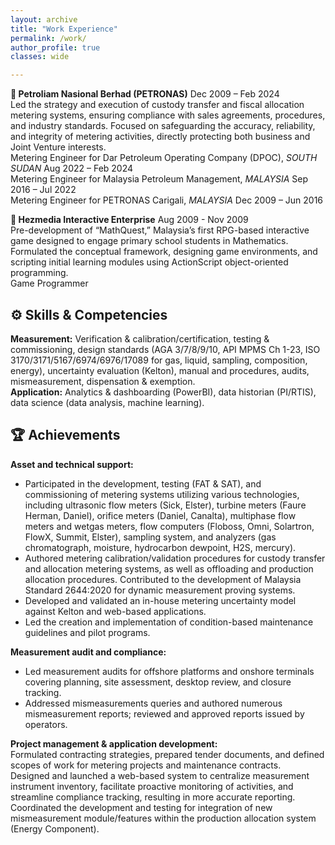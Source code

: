 ```yaml
---
layout: archive
title: "Work Experience"
permalink: /work/
author_profile: true
classes: wide

---
```


<!--**QatarEnergyLNG** <span class="pull-right">Mar 2024 – Present</span>  
-	Measurement Engineer, *QATAR* -->

**💼 Petroliam Nasional Berhad (PETRONAS)** <span class="pull-right">Dec 2009 – Feb 2024</span>  
Led the strategy and execution of custody transfer and fiscal allocation metering systems, ensuring compliance with sales agreements, procedures, and industry standards. Focused on safeguarding the accuracy, reliability, and integrity of metering activities, directly protecting both business and Joint Venture interests.  
<i class="fas fa-plus small-grey"></i> Metering Engineer for Dar Petroleum Operating Company (DPOC), *SOUTH SUDAN* <span class="pull-right">Aug 2022 – Feb 2024</span>  
<i class="fas fa-plus small-grey"></i> Metering Engineer for Malaysia Petroleum Management, *MALAYSIA* <span class="pull-right">Sep 2016 – Jul 2022</span>  
<i class="fas fa-plus small-grey"></i> Metering Engineer for PETRONAS Carigali, *MALAYSIA* <span class="pull-right">Dec 2009 – Jun 2016</span>  

**💼 Hezmedia Interactive Enterprise** <span class="pull-right">Aug 2009 - Nov 2009</span>  
Pre-development of “MathQuest,” Malaysia’s first RPG-based interactive game designed to engage primary school students in Mathematics. Formulated the conceptual framework, designing game environments, and scripting initial learning modules using ActionScript object-oriented programming.  
<i class="fas fa-plus small-grey"></i> Game Programmer  

## ⚙️ Skills & Competencies
<span class="small-grey"><i class="fas fa-tools" aria-hidden="true"></i> **Measurement:** Verification & calibration/certification, testing & commissioning, design standards (AGA 3/7/8/9/10, API MPMS Ch 1-23, ISO 3170/3171/5167/6974/6976/17089 for gas, liquid, sampling, composition, energy), uncertainty evaluation (Kelton), manual and procedures, audits, mismeasurement, dispensation & exemption.  
<i class="fas fa-tools" aria-hidden="true"></i> **Application:** Analytics & dashboarding (PowerBI), data historian (PI/RTIS), data science (data analysis, machine learning).

## 🏆 Achievements
**Asset and technical support:**
- Participated in the development, testing (FAT & SAT), and commissioning of metering systems 
utilizing various technologies, including ultrasonic flow meters (Sick, Elster), turbine meters (Faure Herman, Daniel), orifice meters (Daniel, Canalta), multiphase flow meters and wetgas meters, flow computers (Floboss, Omni, Solartron, FlowX, Summit, Elster), sampling system, and analyzers (gas chromatograph, moisture, hydrocarbon dewpoint, H2S, mercury).
- Authored metering calibration/validation procedures for custody transfer and allocation metering systems, as well as offloading and production allocation procedures. Contributed to the development of Malaysia Standard 2644:2020 for dynamic measurement proving systems.
- Developed and validated an in-house metering uncertainty model against Kelton and web-based 
applications.
- Led the creation and implementation of condition-based maintenance guidelines and pilot 
programs.  

**Measurement audit and compliance:**
- Led measurement audits for offshore platforms and onshore terminals covering planning, site 
assessment, desktop review, and closure tracking.
- Addressed mismeasurements queries and authored numerous mismeasurement reports; reviewed and approved reports issued by operators.  

**Project management & application development:**  
<i class="fas fa-plus small-grey"></i> Formulated contracting strategies, prepared tender documents, and defined scopes of work for 
metering projects and maintenance contracts.  
<i class="fas fa-plus small-grey"></i> Designed and launched a web-based system to centralize measurement instrument inventory, 
facilitate proactive monitoring of activities, and streamline compliance tracking, resulting in more
accurate reporting.  
<i class="fas fa-plus small-grey"></i> Coordinated the development and testing for integration of new mismeasurement module/features 
within the production allocation system (Energy Component).

